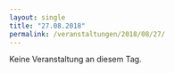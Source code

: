 ```yaml
---
layout: single
title: "27.08.2018"
permalink: /veranstaltungen/2018/08/27/
---
```


Keine Veranstaltung an diesem Tag.
